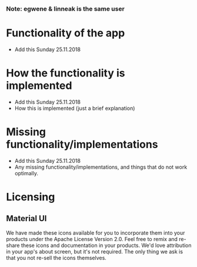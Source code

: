 ### Note: egwene & linneak is the same user

# Functionality of the app
* Add this Sunday 25.11.2018

# How the functionality is implemented
* Add this Sunday 25.11.2018
* How this is implemented (just a brief explanation)

# Missing functionality/implementations
* Add this Sunday 25.11.2018
* Any missing functionality/implementations, and things that do not work optimally. 


# Licensing
## Material UI
We have made these icons available for you to incorporate them into your products under the Apache License Version 2.0. Feel free to remix and re-share these icons and documentation in your products. We'd love attribution in your app's about screen, but it's not required. The only thing we ask is that you not re-sell the icons themselves.
